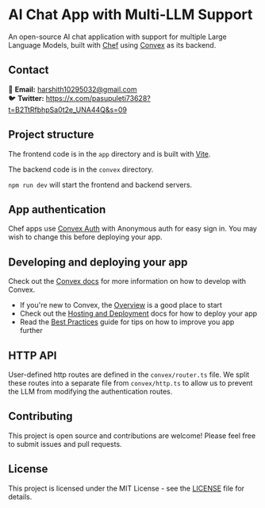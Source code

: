 # AI Chat App with Multi-LLM Support

An open-source AI chat application with support for multiple Large Language Models, built with [Chef](https://chef.convex.dev) using [Convex](https://convex.dev) as its backend.

## Contact

📧 **Email:** harshith10295032@gmail.com  
🐦 **Twitter:** https://x.com/pasupuleti73628?t=B2TtRfbhpSa0t2e_UNA44Q&s=09

## Project structure
  
The frontend code is in the `app` directory and is built with [Vite](https://vitejs.dev/).
  
The backend code is in the `convex` directory.
  
`npm run dev` will start the frontend and backend servers.

## App authentication

Chef apps use [Convex Auth](https://auth.convex.dev/) with Anonymous auth for easy sign in. You may wish to change this before deploying your app.

## Developing and deploying your app

Check out the [Convex docs](https://docs.convex.dev/) for more information on how to develop with Convex.
* If you're new to Convex, the [Overview](https://docs.convex.dev/understanding/) is a good place to start
* Check out the [Hosting and Deployment](https://docs.convex.dev/production/) docs for how to deploy your app
* Read the [Best Practices](https://docs.convex.dev/understanding/best-practices/) guide for tips on how to improve you app further

## HTTP API

User-defined http routes are defined in the `convex/router.ts` file. We split these routes into a separate file from `convex/http.ts` to allow us to prevent the LLM from modifying the authentication routes.

## Contributing

This project is open source and contributions are welcome! Please feel free to submit issues and pull requests.

## License

This project is licensed under the MIT License - see the [LICENSE](LICENSE) file for details.
